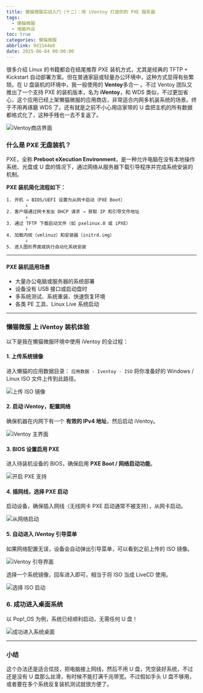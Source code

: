 ```yaml
---
title: 懒猫微服实战入门（十二）：用 iVentoy 打造你的 PXE 服务器
tags:
  - 懒猫微服
  - 电脑外设
toc: true
categories: 懒猫微服
abbrlink: 9d1544e0
date: 2025-06-04 00:00:00
---
```


很多介绍 Linux 的书籍都会在结尾推荐 PXE 装机方式，尤其是经典的 TFTP + Kickstart 自动部署方案。但在普通家庭或轻量办公环境中，这种方式显得有些繁琐。在 U 盘装机的环境中，我一般使用的 **Ventoy**多合一 。不过 Ventoy 团队又推出了一个支持 PXE 的装机版本，名为 **iVentoy**，和 WDS 类似，不过更加省心，这个应用已经上架懒猫微服的应用商店，非常适合内网多机装系统的场景。终于不用再琢磨 WDS 了。还有就是之前不小心用店家带的 U 盘把主机的所有数据都格式化了，这种手残也一去不复返了。

![iVentoy商店界面](https://raw.githubusercontent.com/cloudsmithy/picgo-imh/master/image-20250601202019460.png)

### 什么是 PXE 无盘装机？

PXE，全称 **Preboot eXecution Environment**，是一种允许电脑在没有本地操作系统、光盘或 U 盘的情况下，通过网络从服务器下载引导程序并完成系统安装的机制。

<!-- more -->

**PXE 装机简化流程如下：**

```text
1. 开机 → BIOS/UEFI 设置为从网卡启动（PXE Boot）
       ↓
2. 客户端通过网卡发出 DHCP 请求 → 获取 IP 和引导文件地址
       ↓
3. 通过 TFTP 下载启动文件（如 pxelinux.0 或 iPXE）
       ↓
4. 加载内核（vmlinuz）和安装器（initrd.img）
       ↓
5. 进入图形界面或执行自动化系统安装
```

---

#### PXE 装机适用场景

- 大量办公电脑或服务器的系统部署
- 设备没有 USB 接口或启动盘时
- 多系统测试、系统重装、快速恢复环境
- 各类 PE 工具、Linux Live 系统启动

---

### 懒猫微服 上 iVentoy 装机体验

以下是我在懒猫微服环境中使用 iVentoy 的全过程：

#### 1. 上传系统镜像

进入懒猫的应用数据目录：
`应用数据 - Iventoy - ISO`
将你准备好的 Windows / Linux ISO 文件上传到此路径。

![上传 ISO 镜像](https://raw.githubusercontent.com/cloudsmithy/picgo-imh/master/image-20250601203151865.png)

#### 2. 启动 iVentoy，配置网络

确保机器在内网下有一个 **有效的 IPv4 地址**，然后启动 iVentoy。

![iVentoy 主界面](https://raw.githubusercontent.com/cloudsmithy/picgo-imh/master/image-20250601202427884.png)

#### 3. BIOS 设置启用 PXE

进入待装机设备的 BIOS，确保启用 **PXE Boot / 网络启动功能**。

![开启 PXE 支持](https://raw.githubusercontent.com/cloudsmithy/picgo-imh/master/image-20250601202741281.png)

#### 4. 插网线，选择 PXE 启动

启动设备，确保插入网线（无线网卡 PXE 启动通常不被支持），从网卡启动。

![从网络启动](https://raw.githubusercontent.com/cloudsmithy/picgo-imh/master/image-20250601202303737.png)

#### 5. 自动进入 iVentoy 引导菜单

如果网络配置无误，设备会自动弹出引导菜单，可以看到之前上传的 ISO 镜像。

![iVentoy 引导界面](https://raw.githubusercontent.com/cloudsmithy/picgo-imh/master/78714275c7adc030420ccf77b479955b.jpg)

选择一个系统镜像，回车进入即可，相当于将 ISO 当成 LiveCD 使用。

![选择 ISO 启动](https://raw.githubusercontent.com/cloudsmithy/picgo-imh/master/4488415be27c9e56412883cc35e95ce7.jpg)

### 6. 成功进入桌面系统

以 Pop!\_OS 为例，系统已经顺利启动，无需任何 U 盘！

![成功进入系统桌面](https://raw.githubusercontent.com/cloudsmithy/picgo-imh/master/8a1dc12c14c27fdc02a39db103994f5a.jpg)

---

### 小结

这个办法还是适合炫技，把电脑接上网线，然后不用 U 盘，凭空装好系统，不过还是没有 U 盘那么丝滑，有时候不能打满千兆带宽。不过假如手头 U 盘不够用，或者要在多个系统反复装机测试就很方便了。
